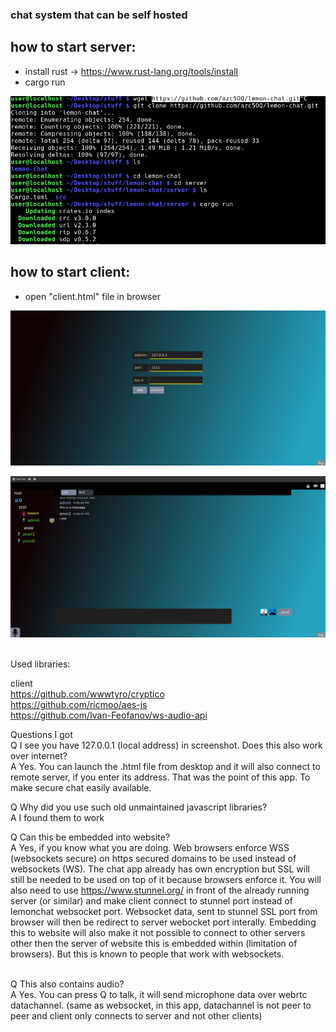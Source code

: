 ### chat system that can be self hosted

## how to start server:
- install rust -> https://www.rust-lang.org/tools/install
- cargo run

![](https://raw.githubusercontent.com/azc5OQ/lemon-chat/master/client/other/pic3.png)



## how to start client:
- open "client.html" file in browser


![](https://raw.githubusercontent.com/azc5OQ/lemon-chat/master/client/other/pic2.png)


![](https://raw.githubusercontent.com/azc5OQ/lemon-chat/master/client/other/pic.png)


<br>
Used libraries:

client
<br>
https://github.com/wwwtyro/cryptico
<br>
https://github.com/ricmoo/aes-js
<br>
https://github.com/Ivan-Feofanov/ws-audio-api




Questions I got
<br>
Q I see you have 127.0.0.1 (local address) in screenshot. Does this also work over internet?
<br>
A Yes. You can launch the .html file from desktop and it will also connect to remote server, if you enter its address. That was the point of this app. To make secure chat easily available.

Q Why did you use such old unmaintained javascript libraries?
<br>
A I found them to work

Q Can this be embedded into website?
<br>
A Yes, if you know what you are doing. Web browsers enforce WSS (websockets secure) on https secured domains to be used instead of websockets (WS).
The chat app already has own encryption but SSL will still be needed to be used on top of it because browsers enforce it.
You will also need to use https://www.stunnel.org/ in front of the already running server (or similar) and make client connect to stunnel port instead of lemonchat websocket port. Websocket data, sent to stunnel SSL port from browser will then be redirect to server webocket port interally. Embedding this to website will also make it not possible to connect to other servers other then the server of website this is embedded within (limitation of browsers). But this is known to people that work with websockets.

<br>
Q This also contains audio?
<br>
A Yes. You can press Q to talk, it will send microphone data over webrtc datachannel. (same as websocket, in this app, datachannel is not peer to peer and client only connects to server and not other clients)
